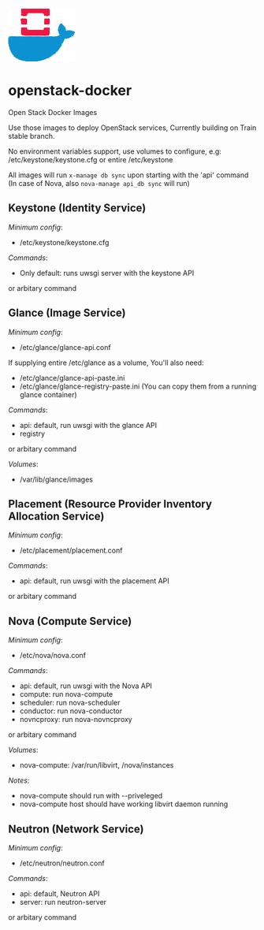 ![Logo](https://github.com/SysBind/openstack-docker/blob/master/logo.png)
# openstack-docker
Open Stack Docker Images


Use those images to deploy OpenStack services, Currently building on Train stable branch.

No environment variables support, use volumes to configure, 
e.g: /etc/keystone/keystone.cfg
or entire /etc/keystone

All images will run `x-manage db sync` upon starting with the 'api' command
(In case of Nova, also `nova-manage api_db sync` will run)

## Keystone (Identity Service)

_Minimum config_: 
- /etc/keystone/keystone.cfg

_Commands_:
- Only default: runs uwsgi server with the keystone API

or arbitary command

## Glance (Image Service)
_Minimum config_: 
- /etc/glance/glance-api.conf

If supplying entire /etc/glance as a volume,
You'll also need:
- /etc/glance/glance-api-paste.ini
- /etc/glance/glance-registry-paste.ini
(You can copy them from a running glance container)

_Commands_:
- api: default, run uwsgi with the glance API
- registry

or arbitary command

_Volumes_:
- /var/lib/glance/images

## Placement (Resource Provider Inventory Allocation Service)

_Minimum config_: 
- /etc/placement/placement.conf

_Commands_:
- api: default, run uwsgi with the placement API

or arbitary command


## Nova (Compute Service)

_Minimum config_: 
- /etc/nova/nova.conf

_Commands_:
- api: default, run uwsgi with the Nova API
- compute: run nova-compute
- scheduler: run nova-scheduler
- conductor: run nova-conductor
- novncproxy: run nova-novncproxy

or arbitary command

_Volumes_:
- nova-compute: /var/run/libvirt, /nova/instances

_Notes_:
- nova-compute should run with --priveleged
- nova-compute host should have working libvirt daemon running


## Neutron (Network Service)

_Minimum config_: 
- /etc/neutron/neutron.conf

_Commands_:
- api: default, Neutron API
- server: run neutron-server

or arbitary command
